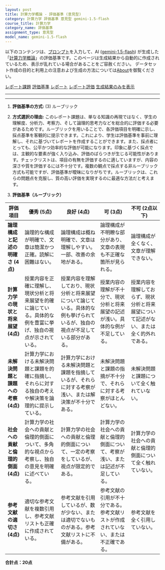 ```yaml
---
layout: post
title: 計算力学概論 - 評価基準 (意見型)
category: 計算力学 評価基準 意見型 gemini-1.5-flash
course_title: 計算力学
category_name: 評価基準
assignment_type: 意見型
model_name: gemini-1.5-flash
---
```


以下のコンテンツは、[プロンプト](http://127.0.0.1:8000/generated/計算力学/gemini-1.5-flash/prompt_評価基準-意見型.md)を入力して、AI ([gemini-1.5-flash](contents/gemini-1.5-flash)) が生成した「[計算力学概論](/contents/計算力学/)」の評価基準です。このページは生成結果から自動的に作成されているため、表示が乱れている場合があることをご容赦ください。
データセット作成の目的と利用上の注意および生成の方法については[About](/About)を御覧ください。

[レポート課題](../レポート課題-意見型)
[評価基準](../評価基準-意見型)
[レポート](../レポート-意見型)
[レポート評価](../レポート評価-意見型)
[生成結果のみを表示](http://127.0.0.1:8000/generated/計算力学/gemini-1.5-flash/評価基準-意見型.md)
  

***
***
  
1. **評価基準の方式:** (3) ルーブリック

2. **方式選択の理由:** このレポート課題は、単なる知識の再現ではなく、学生の理解度、分析力、考察力、そして論理的思考力などを総合的に評価する必要があるためです。ルーブリックを用いることで、各評価項目を明確に示し、採点基準を客観的に提示できます。これにより、学生は評価基準を事前に理解し、それに基づいてレポートを作成することができます。また、採点者にとっても、公平かつ効率的な評価が可能になります。印象に基づく採点では、主観的な要素が強く入り込み、評価のばらつきが生じる可能性があります。チェックリストは、項目の有無を評価するのに適していますが、内容の深さや質を評価するには不十分です。複数の観点で採点する非ルーブリック方式も可能ですが、評価基準が曖昧になりがちです。ルーブリックは、これらの問題点を克服し、質の高い評価を実現するのに最適な方法だと考えます。


3. **評価基準（ルーブリック）**

| 評価項目 | 優秀 (5点) | 良好 (4点) | 可 (3点) | 不可 (2点以下) |
|---|---|---|---|---|
| **論理構成と記述の明確さ (4点)** | 論理的な構成が明確で、文章は簡潔かつ正確。読解に困難はない。 | 論理構成は概ね明確で、文章は理解しやすい。一部、改善の余地がある。 | 論理構成が不明瞭な部分があり、文章の表現も不正確な箇所が見られる。 | 論理構成が全くなく、文章が理解できない。 |
| **計算力学の現状と将来展望 (4点)** | 授業内容を正確に理解し、現状分析と将来展望を的確に論じている。具体的な例を豊富に挙げ、独自の視点が示されている。 | 授業内容を理解しており、現状分析と将来展望について論じている。具体的な例も挙げられているが、独自の視点が不足している部分がある。 | 授業内容の理解が不十分で、現状分析と将来展望の記述が浅い。具体的な例が不足している。 | 授業内容を理解しておらず、現状分析と将来展望について記述がない、または全く的外れである。 |
| **未解決問題と課題への考察 (4点)** | 計算力学における未解決問題と課題を的確に指摘し、それらに対する独自の考えや解決策を論理的に提示している。 | 計算力学における未解決問題と課題を指摘しているが、それらに対する考察が浅い、または解決策が不十分である。 | 未解決問題と課題の指摘が不十分で、それらに対する考察がほとんどない。 | 未解決問題と課題について全く触れていない。 |
| **社会への貢献と倫理的側面 (4点)** | 計算力学の社会への貢献と倫理的側面について、多角的な視点から考察し、独自の意見を明確に述べている。 | 計算力学の社会への貢献と倫理的側面について、一定の考察をしているが、視点が限定的である。 | 計算力学の社会への貢献と倫理的側面について、考察が浅い、または記述が不足している。 | 計算力学の社会への貢献と倫理的側面について全く触れていない。 |
| **参考文献の適切さ (4点)** | 適切な参考文献を複数引用し、参考文献リストも正確に作成されている。 | 参考文献を引用しているが、数が少ない、または適切でないものがある。参考文献リストに不備がある。 | 参考文献の引用が不十分である。参考文献リストが作成されていない、または不正確である。 | 参考文献を全く引用していない。 |


**合計点：20点**
